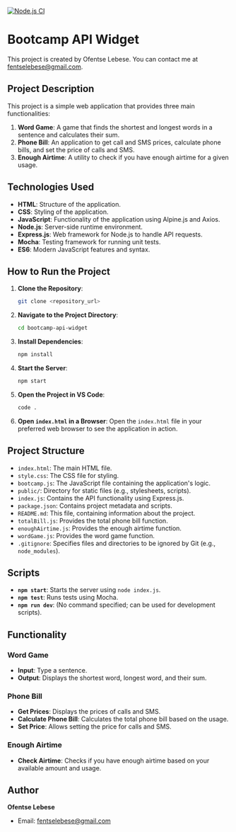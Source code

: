 
[![Node.js CI](https://github.com/OLebese95/2024-UJ-Bootcamp-APIs-with-ExpressJS/actions/workflows/node.js.yml/badge.svg)](https://github.com/OLebese95/2024-UJ-Bootcamp-APIs-with-ExpressJS/actions/workflows/node.js.yml)



# Bootcamp API Widget

This project is created by Ofentse Lebese. You can contact me at fentselebese@gmail.com.

## Project Description

This project is a simple web application that provides three main functionalities:
1. **Word Game**: A game that finds the shortest and longest words in a sentence and calculates their sum.
2. **Phone Bill**: An application to get call and SMS prices, calculate phone bills, and set the price of calls and SMS.
3. **Enough Airtime**: A utility to check if you have enough airtime for a given usage.

## Technologies Used

- **HTML**: Structure of the application.
- **CSS**: Styling of the application.
- **JavaScript**: Functionality of the application using Alpine.js and Axios.
- **Node.js**: Server-side runtime environment.
- **Express.js**: Web framework for Node.js to handle API requests.
- **Mocha**: Testing framework for running unit tests.
- **ES6**: Modern JavaScript features and syntax.

## How to Run the Project

1. **Clone the Repository**: 
    ```sh
    git clone <repository_url>
    ```
2. **Navigate to the Project Directory**:
    ```sh
    cd bootcamp-api-widget
    ```
3. **Install Dependencies**:
    ```sh
    npm install
    ```
4. **Start the Server**:
    ```sh
    npm start
    ```
5. **Open the Project in VS Code**:
    ```sh
    code .
    ```
6. **Open `index.html` in a Browser**:
    Open the `index.html` file in your preferred web browser to see the application in action.

## Project Structure

- `index.html`: The main HTML file.
- `style.css`: The CSS file for styling.
- `bootcamp.js`: The JavaScript file containing the application's logic.
- `public/`: Directory for static files (e.g., stylesheets, scripts).
- `index.js`: Contains the API functionality using Express.js.
- `package.json`: Contains project metadata and scripts.
- `README.md`: This file, containing information about the project.
- `totalBill.js`: Provides the total phone bill function.
- `enoughAirtime.js`: Provides the enough airtime function.
- `wordGame.js`: Provides the word game function.
- `.gitignore`: Specifies files and directories to be ignored by Git (e.g., `node_modules`).

## Scripts

- **`npm start`**: Starts the server using `node index.js`.
- **`npm test`**: Runs tests using Mocha.
- **`npm run dev`**: (No command specified; can be used for development scripts).

## Functionality

### Word Game
- **Input**: Type a sentence.
- **Output**: Displays the shortest word, longest word, and their sum.

### Phone Bill
- **Get Prices**: Displays the prices of calls and SMS.
- **Calculate Phone Bill**: Calculates the total phone bill based on the usage.
- **Set Price**: Allows setting the price for calls and SMS.

### Enough Airtime
- **Check Airtime**: Checks if you have enough airtime based on your available amount and usage.

## Author

**Ofentse Lebese**
- Email: fentselebese@gmail.com
